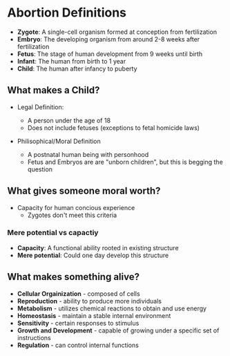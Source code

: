 # Abortion Definitions

- **Zygote**: A single-cell organism formed at conception from fertilization
- **Embryo**: The developing organism from around 2-8 weeks after fertilization
- **Fetus**: The stage of human development from 9 weeks until birth
- **Infant**: The human from birth to 1 year
- **Child**: The human after infancy to puberty

## What makes a Child?

- Legal Definition:
    - A person under the age of 18
    - Does not include fetuses (exceptions to fetal homicide laws)

- Philisophical/Moral Definition
    - A postnatal human being with personhood
    - Fetus and Embryos are are "unborn children", but this is begging the question

## What gives someone moral worth?

- Capacity for human concious experience
    - Zygotes don't meet this criteria

### Mere potential vs capactiy

- **Capacity**: A functional ability rooted in existing structure
- **Mere potential**: Could one day develop this structure

## What makes something alive?

- **Cellular Orgainization** - composed of cells
- **Reproduction** - ability to produce more individuals
- **Metabolism** - utilizes chemical reactions to obtain and use energy
- **Homeostasis** - maintain a stable internal environment
- **Sensitivity** - certain responses to stimulus
- **Growth and Development** - capable of growing under a specific set of instructions
- **Regulation** - can control internal functions
